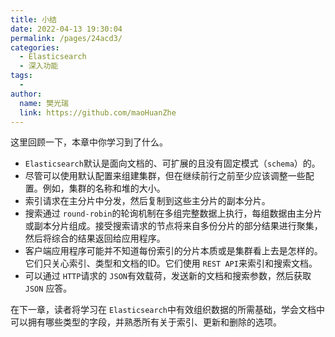 ```yaml
---
title: 小结
date: 2022-04-13 19:30:04
permalink: /pages/24acd3/
categories:
  - Elasticsearch
  - 深入功能
tags:
  - 
author: 
  name: 樊光瑞
  link: https://github.com/maoHuanZhe
---
```


这里回顾一下，本章中你学习到了什么。

- `Elasticsearch`默认是面向文档的、可扩展的且没有固定模式（`schema`）的。
- 尽管可以使用默认配置来组建集群，但在继续前行之前至少应该调整一些配置。例如，集群的名称和堆的大小。
- 索引请求在主分片中分发，然后复制到这些主分片的副本分片。
- 搜索通过 `round-robin`的轮询机制在多组完整数据上执行，每组数据由主分片或副本分片组成。接受搜索请求的节点将来自多份分片的部分结果进行聚集，然后将综合的结果返回给应用程序。
- 客户端应用程序可能并不知道每份索引的分片本质或是集群看上去是怎样的。它们只关心索引、类型和文档的ID。它们使用 `REST API`来索引和搜索文档。
- 可以通过 `HTTP`请求的 `JSON`有效载荷，发送新的文档和搜索参数，然后获取 `JSON` 应答。

在下一章，读者将学习在 `Elasticsearch`中有效组织数据的所需基础，学会文档中可以拥有哪些类型的字段，并熟悉所有关于索引、更新和删除的选项。
